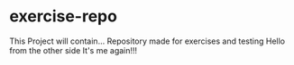 # exercise-repo
This Project will contain...
Repository made for exercises and testing
Hello from the other side
It's me again!!!

